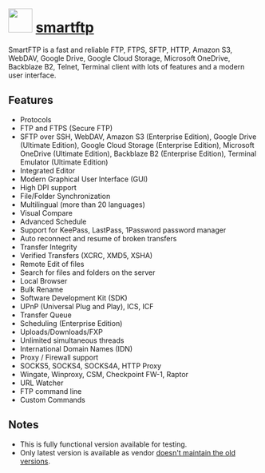 # <img src="https://raw.githubusercontent.com/chocolatey/chocolatey-coreteampackages/27f780622b37514680f86c7f5e5f7f9bb0a32fe9/icons/nuget.commandline.png" width="48" height="48"/> [smartftp](https://chocolatey.org/packages/smartftp)

SmartFTP is a fast and reliable FTP, FTPS, SFTP, HTTP, Amazon S3, WebDAV, Google Drive, Google Cloud Storage, Microsoft OneDrive, Backblaze B2, Telnet, Terminal client with lots of features and a modern user interface.

## Features

- Protocols
- FTP and FTPS (Secure FTP)
- SFTP over SSH, WebDAV, Amazon S3 (Enterprise Edition), Google Drive (Ultimate Edition), Google Cloud Storage (Enterprise Edition), Microsoft OneDrive (Ultimate Edition), Backblaze B2 (Enterprise Edition), Terminal Emulator (Ultimate Edition)
- Integrated Editor
- Modern Graphical User Interface (GUI)
- High DPI support
- File/Folder Synchronization
- Multilingual (more than 20 languages)
- Visual Compare
- Advanced Schedule
- Support for KeePass, LastPass, 1Password password manager
- Auto reconnect and resume of broken transfers
- Transfer Integrity
- Verified Transfers (XCRC, XMD5, XSHA)
- Remote Edit of files
- Search for files and folders on the server
- Local Browser
- Bulk Rename
- Software Development Kit (SDK)
- UPnP (Universal Plug and Play), ICS, ICF
- Transfer Queue
- Scheduling (Enterprise Edition)
- Uploads/Downloads/FXP
- Unlimited simultaneous threads
- International Domain Names (IDN)
- Proxy / Firewall support
- SOCKS5, SOCKS4, SOCKS4A, HTTP Proxy
- Wingate, Winproxy, CSM, Checkpoint FW-1, Raptor
- URL Watcher
- FTP command line
- Custom Commands

## Notes

- This is fully functional version available for testing.
- Only latest version is available as vendor [doesn't maintain the old versions](https://www.smartftp.com/support/kb/where-can-i-find-an-older-build-of-smartftp-f175.html).
